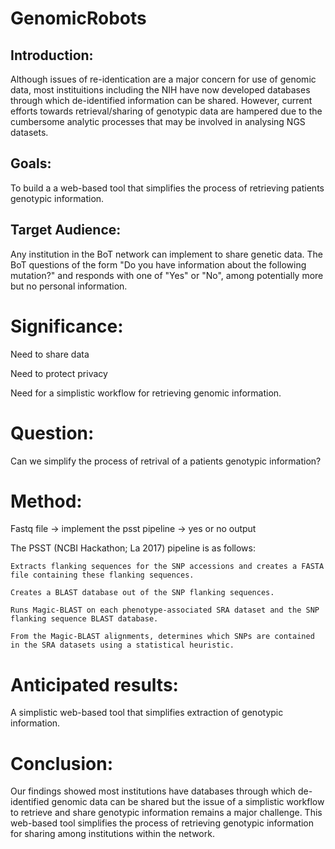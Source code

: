 # GenomicRobots
## Introduction:

Although issues of re-identication are a major concern for use of genomic data, most instituitions including the NIH have now developed databases through which de-identified information can be shared. However, current efforts towards retrieval/sharing of genotypic data are hampered due to the cumbersome analytic processes that may be involved in analysing NGS datasets.

## Goals: 

To build a a web-based tool that simplifies the process of retrieving patients genotypic information.

## Target Audience: 

Any institution in the BoT network can implement to share genetic data. The BoT questions of the form "Do you have information about the following mutation?" and responds with one of "Yes" or "No", among potentially more but no personal information. 


# Significance: 

Need to share data 

Need to protect privacy

Need for a simplistic workflow for retrieving genomic information. 

# Question: 

Can we simplify the process of retrival of a patients  genotypic information?  

# Method:

Fastq file -> implement the psst pipeline -> yes or no output 

The PSST (NCBI Hackathon; La 2017) pipeline is as follows:

    Extracts flanking sequences for the SNP accessions and creates a FASTA file containing these flanking sequences.

    Creates a BLAST database out of the SNP flanking sequences.

    Runs Magic-BLAST on each phenotype-associated SRA dataset and the SNP flanking sequence BLAST database.

    From the Magic-BLAST alignments, determines which SNPs are contained in the SRA datasets using a statistical heuristic.
    
# Anticipated results: 

A simplistic web-based tool that simplifies extraction of genotypic information.

# Conclusion: 
Our findings showed most institutions have databases through which de-identified genomic data can be shared but the issue of a simplistic workflow to retrieve and share genotypic information remains a major challenge. This web-based tool simplifies the process of retrieving genotypic information for sharing among institutions within the network.
